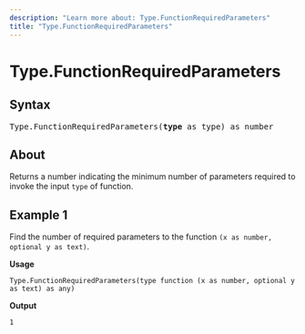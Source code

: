 ```yaml
---
description: "Learn more about: Type.FunctionRequiredParameters"
title: "Type.FunctionRequiredParameters"
---
```

# Type.FunctionRequiredParameters

## Syntax

<pre>
Type.FunctionRequiredParameters(<b>type</b> as type) as number  
</pre>
  
## About

Returns a number indicating the minimum number of parameters required to invoke the input `type` of function.

## Example 1

Find the number of required parameters to the function `(x as number, optional y as text)`.

**Usage**

```powerquery-m
Type.FunctionRequiredParameters(type function (x as number, optional y as text) as any)
```

**Output**

`1`
